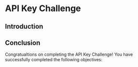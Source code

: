# API Key Challenge

## Introduction

## Conclusion

Congratualtions on completing the API Key Challenge!  You have successfully completed the following objectives:
